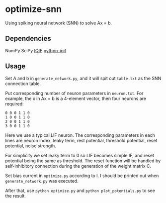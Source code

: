 # optimize-snn
Using spiking neural network (SNN) to solve Ax = b.

## Dependencies
NumPy
SciPy
[IQIF](https://github.com/twetto/iq-neuron)
[python-iqif](https://github.com/twetto/python-iqif)

## Usage
Set A and b in `generate_network.py`, and it will spit out `table.txt` as the SNN connection table.

Put corresponding number of neuron parameters in `neuron.txt`. For example, the x in Ax = b is a 4-element vector, then four neurons are required:

```
0 0 0 1 1 0
1 0 0 1 1 0
2 0 0 1 1 0
3 0 0 1 1 0
```

Here we use a typical LIF neuron. The corresponding parameters in each lines are neuron index, leaky term, rest potential, threshold potential, reset potential, noise strength.

For simplicity we set leaky term to 0 so LIF becomes simple IF, and reset potential being the same as threshold. The reset function will be handled by self-inhibitory connection during the generation of the weight matrix C.

Set bias current in `optimize.py` according to I. I should be printed out when `generate_network.py` was executed.

After that, use `python optimize.py` and `python plot_potentials.py` to see the result.
